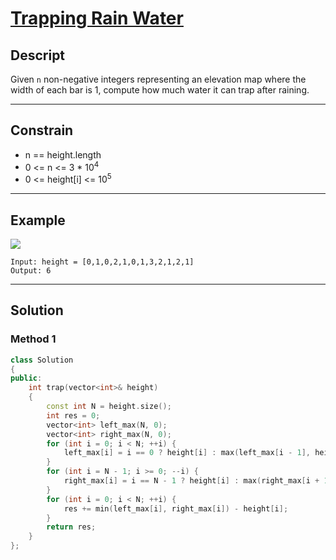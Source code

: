 # [Trapping Rain Water](https://leetcode.com/problems/trapping-rain-water/)

## Descript

Given `n` non-negative integers representing an elevation map where the width of each bar is 1, compute how much water it can trap after raining.

---

## Constrain

- n == height.length
- 0 <= n <= 3 * 10<sup>4</sup>
- 0 <= height[i] <= 10<sup>5</sup>

---

## Example

<img src="https://assets.leetcode.com/uploads/2018/10/22/rainwatertrap.png">

```
Input: height = [0,1,0,2,1,0,1,3,2,1,2,1]
Output: 6
```

---

## Solution
### Method 1


```c++
class Solution 
{
public:
    int trap(vector<int>& height) 
    {
        const int N = height.size();
        int res = 0;
        vector<int> left_max(N, 0);
        vector<int> right_max(N, 0);
        for (int i = 0; i < N; ++i) {
            left_max[i] = i == 0 ? height[i] : max(left_max[i - 1], height[i]);
        }
        for (int i = N - 1; i >= 0; --i) {
            right_max[i] = i == N - 1 ? height[i] : max(right_max[i + 1], height[i]);
        }
        for (int i = 0; i < N; ++i) {
            res += min(left_max[i], right_max[i]) - height[i];
        }
        return res;
    }
};
```
